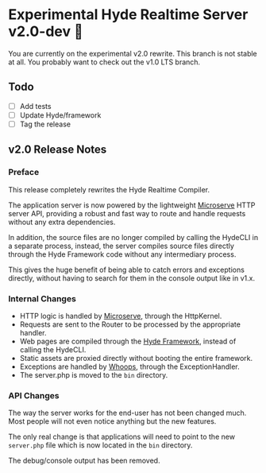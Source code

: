 # Experimental Hyde Realtime Server v2.0-dev 🧪

You are currently on the experimental v2.0 rewrite.
This branch is not stable at all. You probably want to check out the v1.0 LTS branch.

## Todo

- [ ] Add tests
- [ ] Update Hyde/framework
- [ ] Tag the release

## v2.0 Release Notes

### Preface

This release completely rewrites the Hyde Realtime Compiler.

The application server is now powered by the lightweight [Microserve](https://github.com/caendesilva/microserve)
HTTP server API, providing a robust and fast way to route and handle requests without any extra dependencies.

In addition, the source files are no longer compiled by calling the HydeCLI in a separate process,
instead, the server compiles source files directly through the Hyde Framework code without any
intermediary process.

This gives the huge benefit of being able to catch errors and exceptions directly,
without having to search for them in the console output like in v1.x.

### Internal Changes

- HTTP logic is handled by [Microserve](https://github.com/caendesilva/microserve), through the HttpKernel.
- Requests are sent to the Router to be processed by the appropriate handler.
- Web pages are compiled through the [Hyde Framework](https://github.com/hydephp/framework), instead of calling the HydeCLI.
- Static assets are proxied directly without booting the entire framework.
- Exceptions are handled by [Whoops](https://github.com/filp/whoops), through the ExceptionHandler.
- The server.php is moved to the `bin` directory.

### API Changes

The way the server works for the end-user has not been changed much.
Most people will not even notice anything but the new features.

The only real change is that applications will need to point to the
new `server.php` file which is now located in the `bin` directory.

The debug/console output has been removed.
